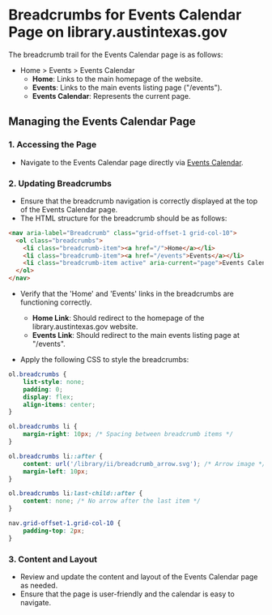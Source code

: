 
# Breadcrumbs for Events Calendar Page on library.austintexas.gov

The breadcrumb trail for the Events Calendar page is as follows:

- Home > Events > Events Calendar
  - **Home**: Links to the main homepage of the website.
  - **Events**: Links to the main events listing page ("/events").
  - **Events Calendar**: Represents the current page.

## Managing the Events Calendar Page

### 1. Accessing the Page

- Navigate to the Events Calendar page directly via [Events Calendar](https://library.austintexas.gov/events/calendar).

### 2. Updating Breadcrumbs

- Ensure that the breadcrumb navigation is correctly displayed at the top of the Events Calendar page.
- The HTML structure for the breadcrumb should be as follows:

```html
<nav aria-label="Breadcrumb" class="grid-offset-1 grid-col-10">
  <ol class="breadcrumbs">
    <li class="breadcrumb-item"><a href="/">Home</a></li>
    <li class="breadcrumb-item"><a href="/events">Events</a></li>
    <li class="breadcrumb-item active" aria-current="page">Events Calendar</li>
  </ol>
</nav>
```

- Verify that the 'Home' and 'Events' links in the breadcrumbs are functioning correctly.
  - **Home Link**: Should redirect to the homepage of the library.austintexas.gov website.
  - **Events Link**: Should redirect to the main events listing page at "/events".

- Apply the following CSS to style the breadcrumbs:

```css
ol.breadcrumbs {
    list-style: none;
    padding: 0;
    display: flex;
    align-items: center;
}

ol.breadcrumbs li {
    margin-right: 10px; /* Spacing between breadcrumb items */
}

ol.breadcrumbs li::after {
    content: url('/library/ii/breadcrumb_arrow.svg'); /* Arrow image */
    margin-left: 10px;
}

ol.breadcrumbs li:last-child::after {
    content: none; /* No arrow after the last item */
}

nav.grid-offset-1.grid-col-10 {
    padding-top: 2px;
}
```

### 3. Content and Layout

- Review and update the content and layout of the Events Calendar page as needed.
- Ensure that the page is user-friendly and the calendar is easy to navigate.
